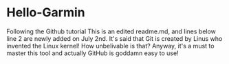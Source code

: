 # Hello-Garmin
Following the Github tutorial
This is an edited readme.md, and lines below line 2 are newly added on July 2nd.
It's said that Git is created by Linus who invented the Linux kernel! How unbelivable is that?
Anyway, it's a must to master this tool and actually GitHub is goddamn easy to use!
